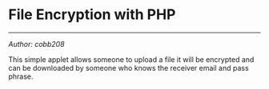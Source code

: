 # File Encryption with PHP
___

*Author: cobb208*

This simple applet allows someone to upload a file it will be encrypted and can be downloaded 
by someone who knows the receiver email and pass phrase.